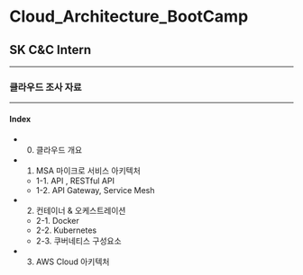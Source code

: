 # Cloud_Architecture_BootCamp
## SK C&C Intern  
---
### 클라우드 조사 자료  
---
#### Index
  - 0. 클라우드 개요  
  - 1. MSA 마이크로 서비스 아키텍처 
    - 1-1. API , RESTful API   
    - 1-2. API Gateway, Service Mesh  
  - 2. 컨테이너 & 오케스트레이션  
    - 2-1. Docker
    - 2-2. Kubernetes
    - 2-3. 쿠버네티스 구성요소  
  - 3. AWS Cloud 아키텍처
  
